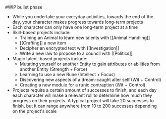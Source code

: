 #WIP bullet phase

- While you undertake your everyday activities, towards the end of the day, your character makes progress towards long-term projects
- Each character can only have one long-term project at a time
- Skill-based projects include:
	- Training an Animal to learn new talents with [[Animal Handling]]
	- [[Crafting]] a new item
	- Decipher an encrypted text with [[Investigation]]
	- Write a new law to propose to a council with [[Politics]]
- Magic talent-based projects include:
	- Mutating yourself or another Entity to gain attributes or abilities from another Entity (Strength + Force)
	- Learning to use a new Rune (Intellect + Focus)
	- Discovering new aspects of a dream-caught alter self (Wit + Control)
	- Creating a new module for a runic contraption (Wit + Control)
- Projects require a certain amount of successes to finish, and each day each character will make a relevant roll to determine how much they progress on their projects. A typical project will take 20 successes to finish, but it can range anywhere from 10 to 200 successes depending on the project's scale